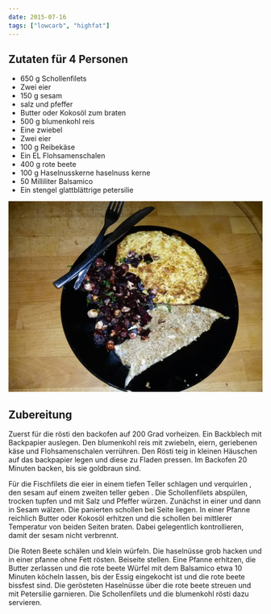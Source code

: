 ```yaml
---
date: 2015-07-16
tags: ["lowcarb", "highfat"]
---
```


## Zutaten für 4 Personen
- 650 g Schollenfilets
- Zwei eier
- 150 g sesam
- salz und pfeffer
- Butter oder Kokosöl zum braten
- 500 g blumenkohl reis
- Eine zwiebel
- Zwei eier
- 100 g Reibekäse
- Ein EL Flohsamenschalen
- 400 g rote beete
- 100 g Haselnusskerne haselnuss kerne
- 50 Milliliter Balsamico
- Ein stengel glattblättrige petersilie

![](../uploads/fischfilet-mit-sesam-und-roten-beeten.jpg)

## Zubereitung
Zuerst für die rösti den backofen auf 200 Grad vorheizen. Ein Backblech mit Backpapier auslegen. Den blumenkohl reis mit zwiebeln, eiern, geriebenen käse und Flohsamenschalen verrühren. Den Rösti teig in kleinen Häuschen auf das backpapier legen und diese zu Fladen pressen. Im Backofen 20 Minuten backen, bis sie goldbraun sind.

Für die Fischfilets die eier in einem tiefen Teller schlagen und verquirlen , den sesam auf einem zweiten teller geben .
Die Schollenfilets abspülen, trocken tupfen und mit Salz und Pfeffer würzen. Zunächst in einer und dann in Sesam wälzen. Die panierten schollen bei Seite liegen.
In einer Pfanne reichlich Butter oder Kokosöl erhitzen und die schollen bei mittlerer Temperatur von beiden Seiten braten. Dabei gelegentlich kontrollieren, damit der sesam nicht verbrennt.

Die Roten Beete schälen und klein würfeln. Die haselnüsse grob hacken und in einer pfanne ohne Fett rösten. Beiseite stellen.
Eine Pfanne erhitzen, die Butter zerlassen und die rote beete Würfel mit dem Balsamico etwa 10 Minuten köcheln lassen, bis der Essig eingekocht ist und die rote beete bissfest sind.
Die gerösteten Haselnüsse über die rote beete streuen und mit Petersilie garnieren. Die Schollenfilets und die blumenkohl rösti dazu servieren.

